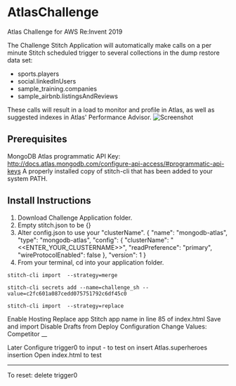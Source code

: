 # AtlasChallenge
Atlas Challenge for AWS Re:Invent 2019

The Challenge Stitch Application will automatically make calls on a per minute Stitch scheduled trigger to several collections in the dump restore data set:

- sports.players
- social.linkedInUsers
- sample_training.companies
- sample_airbnb.listingsAndReviews

These calls will result in a load to monitor and profile in Atlas, as well as suggested indexes in Atlas' Performance Advisor.
![Screenshot](https://user-images.githubusercontent.com/15270412/69666842-88667480-1052-11ea-8c8d-023961c70a52.png)

## Prerequisites
MongoDB Atlas programmatic API Key: http://docs.atlas.mongodb.com/configure-api-access/#programmatic-api-keys
A properly installed copy of stitch-cli that has been added to your system PATH.

## Install Instructions
1. Download Challenge Application folder.
2. Empty stitch.json to be {}
3. Alter config.json to use your "clusterName". 
{
    "name": "mongodb-atlas",
    "type": "mongodb-atlas",
    "config": {
        "clusterName": "<<ENTER_YOUR_CLUSTERNAME>>",
        "readPreference": "primary",
        "wireProtocolEnabled": false
    },
    "version": 1
}
4. From your terminal, cd into your application folder.

```stitch-cli import  --strategy=merge``` 

```stitch-cli secrets add --name=challenge_sh --value=c2fc601a087cedd075751792c6df45c0```

```stitch-cli import  --strategy=replace```

Enable Hosting
Replace app Stitch app name in line 85 of index.html
Save and import
Disable Drafts from Deploy Configuration
Change Values: Competitor __


Later 
Configure trigger0 to input - to test on insert Atlas.superheroes insertion
Open index.html to test

_________________________

To reset: delete trigger0

